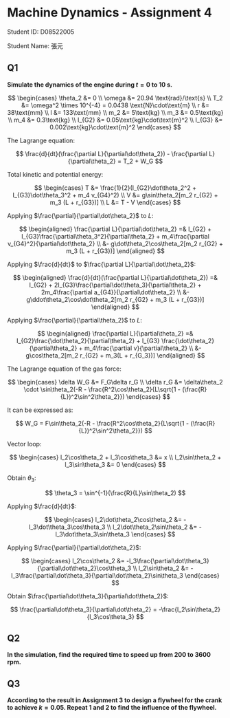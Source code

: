 # Machine Dynamics - Assignment 4

Student ID: D08522005

Student Name: 張元

## Q1

**Simulate the dynamics of the engine during $t = 0$ to $10$ s.**

$$
\begin{cases}
\theta_2 &= 0
\\
\omega &= 20.94 \text{rad}/\text{s}
\\
T_2 &= \omega^2 \times 10^{-4} = 0.0438 \text{N}\cdot\text{m}
\\
r &= 38\text{mm}
\\
l &= 133\text{mm}
\\
m_2 &= 5\text{kg}
\\
m_3 &= 0.5\text{kg}
\\
m_4 &= 0.3\text{kg}
\\
I_{G2} &= 0.05\text{kg}\cdot\text{m}^2
\\
I_{G3} &= 0.002\text{kg}\cdot\text{m}^2
\end{cases}
$$

The Lagrange equation:

$$
\frac{d}{dt}(\frac{\partial L}{\partial\dot\theta_2}) - \frac{\partial L}{\partial\theta_2} = T_2 + W_G
$$

Total kinetic and potential energy:

$$
\begin{cases}
T &= \frac{1}{2}(I_{G2}\dot\theta_2^2 + I_{G3}\dot\theta_3^2 + m_4 v_{G4}^2)
\\
V &= g\sin\theta_2[m_2 r_{G2} + m_3 (L + r_{G3})]
\\
L &= T - V
\end{cases}
$$

Applying $\frac{\partial}{\partial\dot\theta_2}$ to $L$:

$$
\begin{aligned}
\frac{\partial L}{\partial\dot\theta_2} =& I_{G2} + I_{G3}\frac{\partial\theta_3^2}{\partial\theta_2} + m_4\frac{\partial v_{G4}^2}{\partial\dot\theta_2}
\\
&- g\dot\theta_2\cos\theta_2[m_2 r_{G2} + m_3 (L + r_{G3})]
\end{aligned}
$$

Applying $\frac{d}{dt}$ to $\frac{\partial L}{\partial\dot\theta_2}$:

$$
\begin{aligned}
\frac{d}{dt}(\frac{\partial L}{\partial\dot\theta_2}) =& I_{G2} + 2I_{G3}\frac{\partial\dot\theta_3}{\partial\theta_2} + 2m_4\frac{\partial a_{G4}}{\partial\dot\theta_2}
\\
&- g\ddot\theta_2\cos\dot\theta_2[m_2 r_{G2} + m_3 (L + r_{G3})]
\end{aligned}
$$

Applying $\frac{\partial}{\partial\theta_2}$ to $L$:

$$
\begin{aligned}
\frac{\partial L}{\partial\theta_2} =& I_{G2}\frac{\dot\theta_2}{\partial\theta_2} + I_{G3} \frac{\dot\theta_2}{\partial\theta_2} + m_4\frac{\partial v}{\partial\theta_2}
\\
&- g\cos\theta_2[m_2 r_{G2} + m_3(L + r_{G_3})]
\end{aligned}
$$

The Lagrange equation of the gas force:

$$
\begin{cases}
\delta W_G &= F_G\delta r_G
\\
\delta r_G &= \delta\theta_2 \cdot \sin\theta_2(-R - \frac{R^2\cos\theta_2}{L\sqrt{1 - (\frac{R}{L})^2\sin^2\theta_2}})
\end{cases}
$$

It can be expressed as:

$$
W_G = F\sin\theta_2(-R - \frac{R^2\cos\theta_2}{L\sqrt{1 - (\frac{R}{L})^2\sin^2\theta_2}})
$$

Vector loop:

$$
\begin{cases}
l_2\cos\theta_2 + l_3\cos\theta_3 &= x
\\
l_2\sin\theta_2 + l_3\sin\theta_3 &= 0
\end{cases}
$$

Obtain $\theta_3$:

$$
\theta_3 = \sin^{-1}(\frac{R}{L}\sin\theta_2)
$$

Applying $\frac{d}{dt}$:

$$
\begin{cases}
l_2\dot\theta_2\cos\theta_2 &= -l_3\dot\theta_3\cos\theta_3
\\
l_2\dot\theta_2\sin\theta_2 &= -l_3\dot\theta_3\sin\theta_3
\end{cases}
$$

Applying $\frac{\partial}{\partial\dot\theta_2}$:

$$
\begin{cases}
l_2\cos\theta_2 &= -l_3\frac{\partial\dot\theta_3}{\partial\dot\theta_2}\cos\theta_3
\\
l_2\sin\theta_2 &= -l_3\frac{\partial\dot\theta_3}{\partial\dot\theta_2}\sin\theta_3
\end{cases}
$$

Obtain $\frac{\partial\dot\theta_3}{\partial\dot\theta_2}$:

$$
\frac{\partial\dot\theta_3}{\partial\dot\theta_2} = -\frac{l_2\sin\theta_2}{l_3\cos\theta_3}
$$

## Q2

**In the simulation, find the required time to speed up from $200$ to $3600$ rpm.**

## Q3

**According to the result in Assignment 3 to design a flywheel for the crank to achieve $k = 0.05$. Repeat 1
and 2 to find the influence of the flywheel.**

